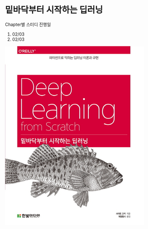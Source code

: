 # 밑바닥부터 시작하는 딥러닝

Chapter별 스터디 진행일

1. 02/03
2. 02/03



![밑바닥부터 시작하는 딥러닝](README.assets/11492334.jpg)